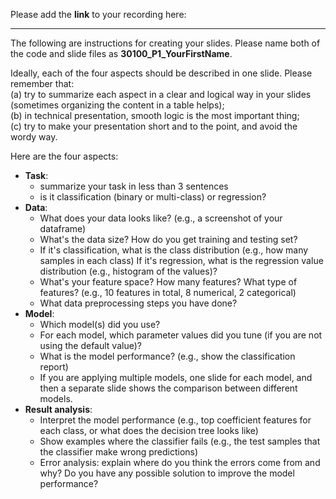 Please add the **link** to your recording here: 

---

The following are instructions for creating your slides. Please name both of the code and slide files as **30100_P1_YourFirstName**.

Ideally, each of the four aspects should be described in one slide. Please remember that: <br>
(a) try to summarize each aspect in a clear and logical way in your slides (sometimes organizing the content in a table helps); <br>
(b) in technical presentation, smooth logic is the most important thing; <br>
(c) try to make your presentation short and to the point, and avoid the wordy way. <br>

Here are the four aspects:
- **Task**:
	- summarize your task in less than 3 sentences
	- is it classification (binary or multi-class) or regression?
- **Data**:
	- What does your data looks like? (e.g., a screenshot of your dataframe)
	- What's the data size? How do you get training and testing set?
	- If it's classification, what is the class distribution (e.g., how many samples in each class) If it's regression, what is the regression value distribution (e.g., histogram of the values)?
	- What's your feature space? How many features? What type of features? (e.g., 10 features in total, 8 numerical, 2 categorical)
	- What data preprocessing steps you have done?
- **Model**:
	- Which model(s) did you use?
	- For each model, which parameter values did you tune (if you are not using the default value)?
	- What is the model performance? (e.g., show the classification report)
	- If you are applying multiple models, one slide for each model, and then a separate slide shows the comparison between different models.
- **Result analysis**:
	- Interpret the model performance (e.g., top coefficient features for each class, or what does the decision tree looks like)
	- Show examples where the classifier fails (e.g., the test samples that the classifier make wrong predictions)
	- Error analysis: explain where do you think the errors come from and why? Do you have any possible solution to improve the model performance?
